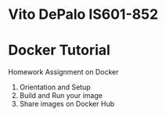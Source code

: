 # Vito DePalo IS601-852
# Docker Tutorial
Homework Assignment on Docker
1. Orientation and Setup
2. Build and Run your image
3. Share images on Docker Hub
